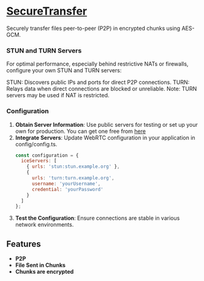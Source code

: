 # [SecureTransfer](https://securetransfer.vercel.app)
Securely transfer files peer-to-peer (P2P) in encrypted chunks using AES-GCM.


### STUN and TURN Servers
For optimal performance, especially behind restrictive NATs or firewalls, configure your own STUN and TURN servers:

STUN: Discovers public IPs and ports for direct P2P connections.
TURN: Relays data when direct connections are blocked or unreliable.
Note: TURN servers may be used if NAT is restricted.

### Configuration
1. **Obtain Server Information**: Use public servers for testing or set up your own for production. You can get one free from [here](https://www.metered.ca/stun-turn)
2. **Integrate Servers**: Update WebRTC configuration in your application in config/config.ts.
   ```javascript
   const configuration = {
     iceServers: [
       { urls: 'stun:stun.example.org' },
       {
         urls: 'turn:turn.example.org',
         username: 'yourUsername',
         credential: 'yourPassword'
       }
     ]
   };
   ```
3. **Test the Configuration**: Ensure connections are stable in various network environments.

## Features

- **P2P** 
- **File Sent in Chunks**
- **Chunks are encrypted**





